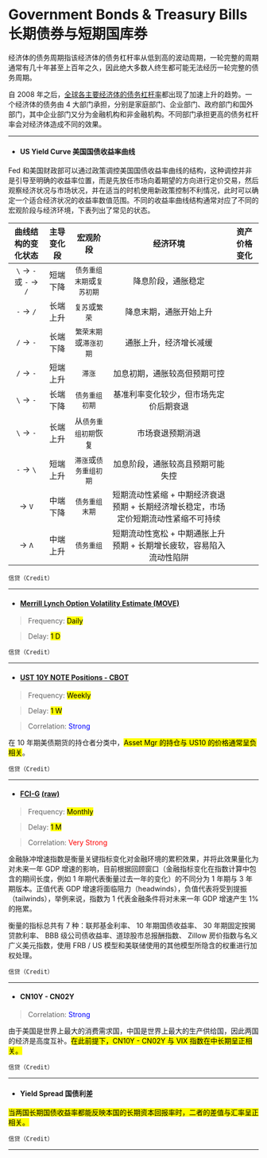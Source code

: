 # Government Bonds & Treasury Bills 长期债券与短期国库券

经济体的债务周期指该经济体的债务杠杆率从低到高的波动周期，一轮完整的周期通常有几十年甚至上百年之久，因此绝大多数人终生都可能无法经历一轮完整的债务周期。

自 2008 年之后，[全球各主要经济体的债务杠杆率](https://www.usdebtclock.org/)都出现了加速上升的趋势。一个经济体的债务由 4 大部门承担，分别是家庭部门、企业部门、政府部门和国外部门，其中企业部门又分为金融机构和非金融机构。不同部门承担更高的债务杠杆率会对经济体造成不同的效果。

---

- <h4>US Yield Curve 美国国债收益率曲线</h4>

Fed 和美国财政部可以通过政策调控美国国债收益率曲线的结构，这种调控并非是引导至明确的收益率位置，而是先放任市场向着期望的方向进行定价交易，然后观察经济状况与市场状况，并在适当的时机使用新政策控制不利情况，此时可以确定一个适合经济状况的收益率数值范围。不同的收益率曲线结构通常对应了不同的宏观阶段与经济环境，下表列出了常见的状态。

| 曲线结构的变化状态 | 主导变化段 | 宏观阶段 | 经济环境 | 资产价格变化 |
|:---:|:---:|:---:|:---:|:---:|
| `\` → `-` 或 `-` → `/`| 短端下降 | `债务重组末期`或`复苏初期` | 降息阶段，通胀稳定 |  |
| `-` → `/` | 长端上升 | `复苏`或`繁荣` | 降息末期，通胀开始上升 |  |
| `/` → `-` | 长端下降 | `繁荣末期`或`滞涨初期` | 通胀上升，经济增长减缓 |  |
| `/` → `-` | 短端上升 | `滞涨` | 加息初期，通胀较高但预期可控 |  |
| `\` → `-` | 长端下降 | `债务重组初期` | 基准利率变化较少，但市场先定价后期衰退 |  |
| `\` → `-` | 长端上升 | 从`债务重组初期`恢复 | 市场衰退预期消退 |  |
| `-` → `\` | 短端上升 | `滞涨`或`债务重组初期` | 加息阶段，通胀较高且预期可能失控 |  |
| → `V` | 中端下降 | `债务重组末期` | 短期流动性紧缩 + 中期经济衰退预期 + 长期经济增长稳定，市场定价短期流动性紧缩不可持续 |  |
| → `Λ` | 中端上升 | `债务重组` | 短期流动性宽松 + 中期通胀上升预期 + 长期增长疲软，容易陷入流动性陷阱 |  |

`信贷（Credit）`

---

- <a href="https://sc.macromicro.me/charts/35584/us-treasury-move-index" target="_blank"><h4>Merrill Lynch Option Volatility Estimate (MOVE)</h4></a>

> Frequency: <mark>Daily</mark>

> Delay: <mark>1 D</mark>

`信贷（Credit）`

---

- <a href="https://www.tradingster.com/cot/futures/fin/043602" target="_blank"><h4>UST 10Y NOTE Positions - CBOT</h4></a>

> Frequency: <mark>Weekly</mark>

> Delay: <mark>1 W</mark>

> Correlation: <span style="color: blue;">Strong</span>

在 10 年期美债期货的持仓者分类中，<mark>Asset Mgr 的持仓与 US10 的价格通常呈负相关</mark>。

`信贷（Credit）`

---

- <h4><a href="https://sc.macromicro.me/charts/77820/us-fed-fci-g" target="_blank">FCI-G</a> <a href="https://www.federalreserve.gov/econres/notes/feds-notes/a-new-index-to-measure-us-financial-conditions-20230630.html" target="_blank">(raw)</a></h4>

> Frequency: <mark>Monthly</mark>

> Delay: <mark>1 M</mark>

> Correlation: <span style="color: red;">Very Strong</span>

金融脉冲增速指数是衡量关键指标变化对金融环境的累积效果，并将此效果量化为对未来一年 GDP 增速的影响，目前根据回顾窗口（金融指标变化在指数计算中包含的期间长度，例如 1 年期代表衡量过去一年的变化）的不同分为 1 年期与 3 年期版本。正值代表 GDP 增速将面临阻力（headwinds），负值代表将受到提振（tailwinds），举例来说，指数为 1 代表金融条件将对未来一年 GDP 增速产生 1% 的拖累。

衡量的指标总共有 7 种：联邦基金利率、 10 年期国债收益率、 30 年期固定按揭贷款利率、 BBB 级公司债收益率、道琼股市总报酬指数、 Zillow 房价指数与名义广义美元指数，使用 FRB / US 模型和美联储使用的其他模型所隐含的权重进行加权处理。

`信贷（Credit）`

---

- <h4>CN10Y - CN02Y</h4>

> Correlation: <span style="color: blue;">Strong</span>

由于美国是世界上最大的消费需求国，中国是世界上最大的生产供给国，因此两国的经济是高度互补。<mark>在此前提下，CN10Y - CN02Y 与 VIX 指数在中长期呈正相关。</mark>

`信贷（Credit）`

---

- <h4>Yield Spread 国债利差</h4>

<mark>当两国长期国债收益率都能反映本国的长期资本回报率时，二者的差值与汇率呈正相关。</mark>

`信贷（Credit）`

---
